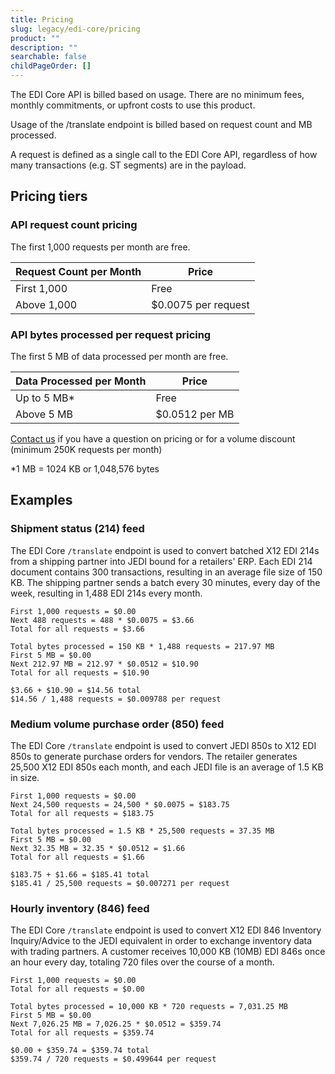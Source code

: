 ```yaml
---
title: Pricing
slug: legacy/edi-core/pricing
product: ""
description: ""
searchable: false
childPageOrder: []
---
```


The EDI Core API is billed based on usage. There are no minimum fees, monthly commitments, or upfront costs to use this product.

Usage of the /translate endpoint is billed based on request count and MB processed.

A request is defined as a single call to the EDI Core API, regardless of how many transactions (e.g. ST segments) are in the payload.

## Pricing tiers

### API request count pricing

The first 1,000 requests per month are free.

| **Request Count per Month** | **Price**           |
| --------------------------- | ------------------- |
| First 1,000                 | Free                |
| Above 1,000                 | $0.0075 per request |

### API bytes processed per request pricing

The first 5 MB of data processed per month are free.

| **Data Processed per Month** | **Price**      |
| ---------------------------- | -------------- |
| Up to 5 MB\*                 | Free           |
| Above 5 MB                   | $0.0512 per MB |

[Contact us](https://www.stedi.com/contact) if you have a question on pricing or for a volume discount (minimum 250K requests per month)

\*1 MB = 1024 KB or 1,048,576 bytes

## Examples

### Shipment status (214) feed

The EDI Core `/translate` endpoint is used to convert batched X12 EDI 214s from a shipping partner into JEDI bound for a retailers' ERP. Each EDI 214 document contains 300 transactions, resulting in an average file size of 150 KB. The shipping partner sends a batch every 30 minutes, every day of the week, resulting in 1,488 EDI 214s every month.

```text
First 1,000 requests = $0.00
Next 488 requests = 488 * $0.0075 = $3.66
Total for all requests = $3.66

Total bytes processed = 150 KB * 1,488 requests = 217.97 MB
First 5 MB = $0.00
Next 212.97 MB = 212.97 * $0.0512 = $10.90
Total for all requests = $10.90

$3.66 + $10.90 = $14.56 total
$14.56 / 1,488 requests = $0.009788 per request
```

### Medium volume purchase order (850) feed

The EDI Core `/translate` endpoint is used to convert JEDI 850s to X12 EDI 850s to generate purchase orders for vendors. The retailer generates 25,500 X12 EDI 850s each month, and each JEDI file is an average of 1.5 KB in size.

```text
First 1,000 requests = $0.00
Next 24,500 requests = 24,500 * $0.0075 = $183.75
Total for all requests = $183.75

Total bytes processed = 1.5 KB * 25,500 requests = 37.35 MB
First 5 MB = $0.00
Next 32.35 MB = 32.35 * $0.0512 = $1.66
Total for all requests = $1.66

$183.75 + $1.66 = $185.41 total
$185.41 / 25,500 requests = $0.007271 per request
```

### Hourly inventory (846) feed

The EDI Core `/translate` endpoint is used to convert X12 EDI 846 Inventory Inquiry/Advice to the JEDI equivalent in order to exchange inventory data with trading partners. A customer receives 10,000 KB (10MB) EDI 846s once an hour every day, totaling 720 files over the course of a month.

```text
First 1,000 requests = $0.00
Total for all requests = $0.00

Total bytes processed = 10,000 KB * 720 requests = 7,031.25 MB
First 5 MB = $0.00
Next 7,026.25 MB = 7,026.25 * $0.0512 = $359.74
Total for all requests = $359.74

$0.00 + $359.74 = $359.74 total
$359.74 / 720 requests = $0.499644 per request
```
